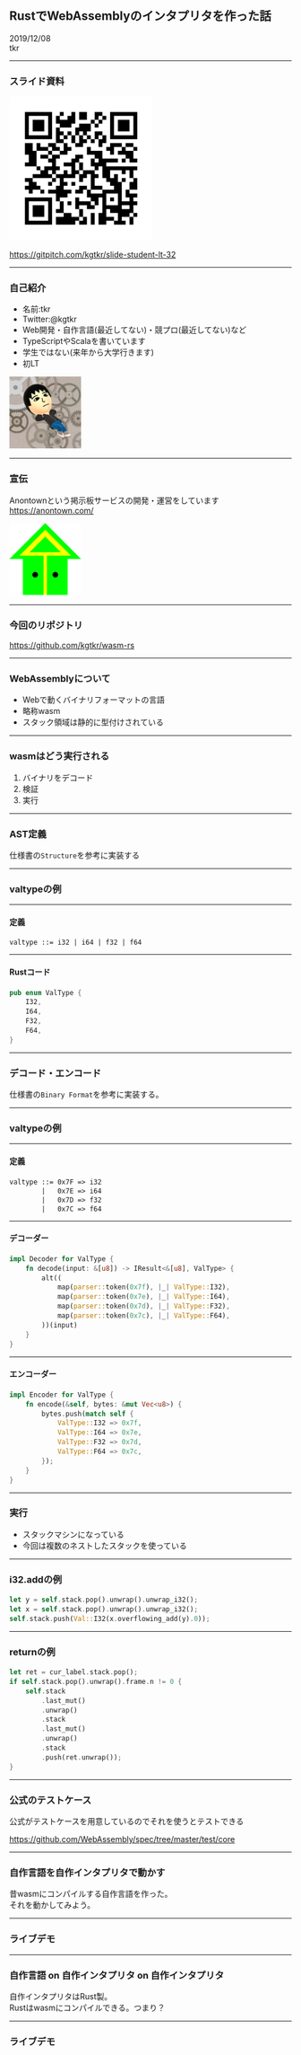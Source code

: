 ## RustでWebAssemblyのインタプリタを作った話
2019/12/08  
tkr

---

### スライド資料
<img src="qr.png" width="256" height="256">

https://gitpitch.com/kgtkr/slide-student-lt-32

---

### 自己紹介
* 名前:tkr
* Twitter:@kgtkr
* Web開発・自作言語(最近してない)・競プロ(最近してない)など
* TypeScriptやScalaを書いています
* 学生ではない(来年から大学行きます)
* 初LT

<img src="icon.png" width="128" height="128">

---

### 宣伝
Anontownという掲示板サービスの開発・運営をしています  
https://anontown.com/

<img src="anontown.png" width="128" height="128">

---

### 今回のリポジトリ
https://github.com/kgtkr/wasm-rs

---

### WebAssemblyについて
* Webで動くバイナリフォーマットの言語
* 略称wasm
* スタック領域は静的に型付けされている

---

### wasmはどう実行される
1. バイナリをデコード
2. 検証
3. 実行

<!---
今回は検証フェーズは未実装
ついでに内部表現→バイナリのエンコーダーも作った
小数命令は実装終わっていない
-->

---

### AST定義
仕様書の`Structure`を参考に実装する

---

### valtypeの例

---
#### 定義
```
valtype ::= i32 | i64 | f32 | f64
```

---

#### Rustコード

```rs
pub enum ValType {
    I32,
    I64,
    F32,
    F64,
}
```

---

### デコード・エンコード
仕様書の`Binary Format`を参考に実装する。

---

### valtypeの例

---

#### 定義

```
valtype ::= 0x7F => i32
        |   0x7E => i64
        |   0x7D => f32
        |   0x7C => f64
```

---

#### デコーダー

```rs
impl Decoder for ValType {
    fn decode(input: &[u8]) -> IResult<&[u8], ValType> {
        alt((
            map(parser::token(0x7f), |_| ValType::I32),
            map(parser::token(0x7e), |_| ValType::I64),
            map(parser::token(0x7d), |_| ValType::F32),
            map(parser::token(0x7c), |_| ValType::F64),
        ))(input)
    }
}
```

---

#### エンコーダー

```rs
impl Encoder for ValType {
    fn encode(&self, bytes: &mut Vec<u8>) {
        bytes.push(match self {
            ValType::I32 => 0x7f,
            ValType::I64 => 0x7e,
            ValType::F32 => 0x7d,
            ValType::F64 => 0x7c,
        });
    }
}
```

---

### 実行
* スタックマシンになっている
* 今回は複数のネストしたスタックを使っている

---

### i32.addの例

```rs
let y = self.stack.pop().unwrap().unwrap_i32();
let x = self.stack.pop().unwrap().unwrap_i32();
self.stack.push(Val::I32(x.overflowing_add(y).0));
```

---

### returnの例

```rs
let ret = cur_label.stack.pop();
if self.stack.pop().unwrap().frame.n != 0 {
    self.stack
        .last_mut()
        .unwrap()
        .stack
        .last_mut()
        .unwrap()
        .stack
        .push(ret.unwrap());
}
```

---

### 公式のテストケース
公式がテストケースを用意しているのでそれを使うとテストできる  

https://github.com/WebAssembly/spec/tree/master/test/core

---

### 自作言語を自作インタプリタで動かす
昔wasmにコンパイルする自作言語を作った。  
それを動かしてみよう。

---

### ライブデモ

---

### 自作言語 on 自作インタプリタ on 自作インタプリタ

自作インタプリタはRust製。  
Rustはwasmにコンパイルできる。つまり？

---

### ライブデモ